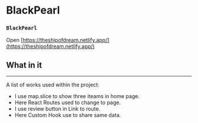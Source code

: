 # BlackPearl

### `BlackPearl`


Open [https://theshipofdream.netlify.app/](https://theshipofdream.netlify.app/)

## What in it
*****
A list of works used within the project:
* I use map.slice to show three iteams in home page.
* Here React Routes used to change to page.
* I use review button in Link to route.
* Here Custom Hook use to share same data.

